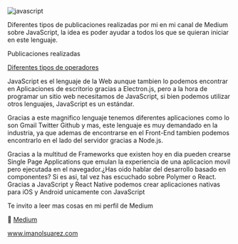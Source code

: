  ![javascript](/Users/franciscosuarez/Desktop/javascript.png)



Diferentes tipos de publicaciones realizadas por mi en mi canal de Medium sobre JavaScript, la idea es poder ayudar a todos los que se quieran iniciar en este lenguaje.



Publicaciones realizadas

[Diferentes tipos de operadores](https://github.com/FranciscoImanolSuarez/Javascript/blob/master/Javascript%20operadores.md)



JavaScript es el lenguaje de la Web aunque tambien lo podemos encontrar en Aplicaciones de escritorio gracias a Electron.js, pero a la hora de programar un sitio web necesitamos de JavaScript, si bien podemos utilizar otros lenguajes, JavaScript es un estándar.

Gracias a este magnifico lenguaje tenemos diferentes aplicaciones como lo son Gmail Twitter Github y mas, este lenguaje es muy demandado en la industria, ya que ademas de encontrarse en el Front-End tambien podemos encontrarlo en el lado del servidor gracias a Node.js.

Gracias a la multitud de Frameworks que existen hoy en dia pueden crearse Single Page Applications que emulan la experiencia de una aplicacion movil pero ejecutada en el navegador.¿Has oido hablar del desarrollo basado en componentes? Si es asi, tal vez has escuchado sobre Polymer o React. Gracias a JavaScript y React Native podemos crear aplicaciones nativas para iOS y Android unicamente con JavaScript



Te invito a leer mas cosas en mi perfil de Medium

📖 [Medium](https://medium.com/@imanol_suarez?source=post_header_lockup)

www.imanolsuarez.com